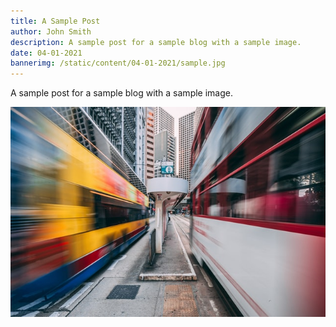 ```yaml
---
title: A Sample Post
author: John Smith
description: A sample post for a sample blog with a sample image.
date: 04-01-2021
bannerimg: /static/content/04-01-2021/sample.jpg
---
```


A sample post for a sample blog with a sample image.

![](/static/content/04-01-2021/sample.jpg "Sample Image")
